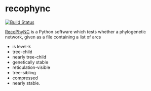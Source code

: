 # recophync
[![Build Status](https://travis-ci.com/AndrewQuijano/recophync.svg?branch=master)](https://travis-ci.com/AndrewQuijano/recophync)

[RecoPhyNC](http://phylnet.univ-mlv.fr/recophync/) is a Python software which tests 
whether a phylogenetic network, given as a file containing a list of arcs
* is level-k
* tree-child
* nearly tree-child
* genetically stable
* reticulation-visible
* tree-sibling
* compressed
* nearly stable. 